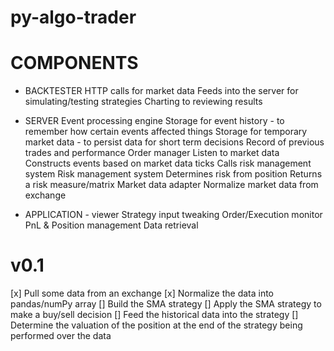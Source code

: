 # py-algo-trader

# COMPONENTS
- BACKTESTER
    HTTP calls for market data
    Feeds into the server for simulating/testing strategies
    Charting to reviewing results

- SERVER
    Event processing engine
        Storage for event history - to remember how certain events affected things
        Storage for temporary market data - to persist data for short term decisions
        Record of previous trades and performance
    Order manager
        Listen to market data
        Constructs events based on market data ticks
        Calls risk management system
    Risk management system
        Determines risk from position
        Returns a risk measure/matrix
    Market data adapter
        Normalize market data from exchange

- APPLICATION - viewer
    Strategy input tweaking
    Order/Execution monitor
    PnL & Position management
    Data retrieval

# v0.1
[x] Pull some data from an exchange
    [x] Normalize the data into pandas/numPy array
[] Build the SMA strategy
[] Apply the SMA strategy to make a buy/sell decision
[] Feed the historical data into the strategy
[] Determine the valuation of the position at the end of the strategy being performed over the data
